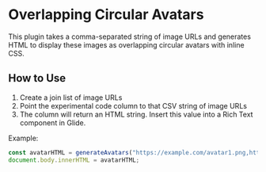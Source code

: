 # Overlapping Circular Avatars

This plugin takes a comma-separated string of image URLs and generates HTML to display these images as overlapping circular avatars with inline CSS.

## How to Use

1. Create a join list of image URLs
2. Point the experimental code column to that CSV string of image URLs
3. The column will return an HTML string. Insert this value into a Rich Text component in Glide.

Example:

```javascript
const avatarHTML = generateAvatars("https://example.com/avatar1.png,https://example.com/avatar2.png,https://example.com/avatar3.png");
document.body.innerHTML = avatarHTML;
